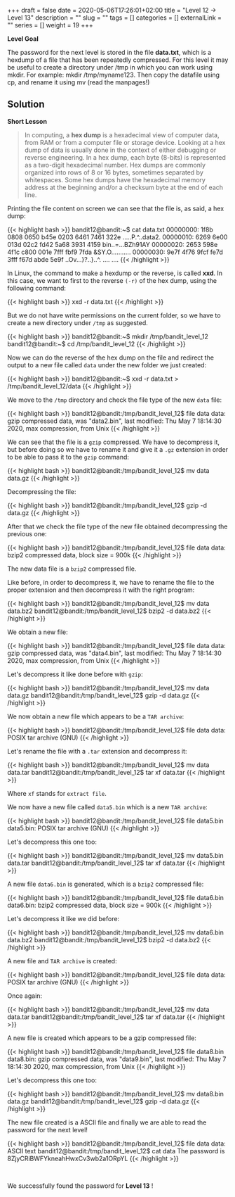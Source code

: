 +++
draft = false
date = 2020-05-06T17:26:01+02:00
title = "Level 12 -> Level 13"
description = ""
slug = ""
tags = []
categories = []
externalLink = ""
series = []
weight = 19
+++

**Level Goal**

The password for the next level is stored in the file **data.txt**, which is a hexdump of a file that has been repeatedly compressed. For this level it may be useful to create a directory under /tmp in which you can work using mkdir. For example: mkdir /tmp/myname123. Then copy the datafile using cp, and rename it using mv (read the manpages!)

## Solution ##

**Short Lesson**

> In computing, a **hex dump** is a hexadecimal view of computer data, from RAM or from a computer file or storage device. Looking at a hex dump of data is usually done in the context of either debugging or reverse engineering.
In a hex dump, each byte (8-bits) is represented as a two-digit hexadecimal number. Hex dumps are commonly organized into rows of 8 or 16 bytes, sometimes separated by whitespaces. Some hex dumps have the hexadecimal memory address at the beginning and/or a checksum byte at the end of each line.

Printing the file content on screen we can see that the file is, as said, a hex dump:

{{< highlight bash >}}
bandit12@bandit:~$ cat data.txt
00000000: 1f8b 0808 0650 b45e 0203 6461 7461 322e  .....P.^..data2.
00000010: 6269 6e00 013d 02c2 fd42 5a68 3931 4159  bin..=...BZh91AY
00000020: 2653 598e 4f1c c800 001e 7fff fbf9 7fda  &SY.O...........
00000030: 9e7f 4f76 9fcf fe7d 3fff f67d abde 5e9f  ..Ov...}?..}..^.
....
....
{{< /highlight >}}

In Linux, the command to make a hexdump or the reverse, is called **xxd**.
In this case, we want to first to the reverse `(-r)` of the hex dump, using the following command:

{{< highlight bash >}}
xxd -r data.txt
{{< /highlight >}}

But we do not have write permissions on the current folder, so we have to create a new directory under `/tmp` as suggested.

{{< highlight bash >}}
bandit12@bandit:~$ mkdir /tmp/bandit_level_12
bandit12@bandit:~$ cd /tmp/bandit_level_12
{{< /highlight >}}

Now we can do the reverse of the hex dump on the file and redirect the output to a new file called `data` under the new folder we just created:

{{< highlight bash >}}
bandit12@bandit:~$ xxd -r data.txt > /tmp/bandit_level_12/data
{{< /highlight >}}

We move to the `/tmp` directory and check the file type of the new `data` file:

{{< highlight bash >}}
bandit12@bandit:/tmp/bandit_level_12$ file data
data: gzip compressed data, was "data2.bin", last modified: Thu May  7 18:14:30 2020, max compression, from Unix
{{< /highlight >}}

We can see that the file is a `gzip` compressed. We have to decompress it, but before doing so we have to rename it and give it a `.gz` extension in order to be able to pass it to the `gzip` command:

{{< highlight bash >}}
bandit12@bandit:/tmp/bandit_level_12$ mv data data.gz
{{< /highlight >}}

Decompressing the file:

{{< highlight bash >}}
bandit12@bandit:/tmp/bandit_level_12$ gzip -d data.gz
{{< /highlight >}}

After that we check the file type of the new file obtained decompressing the previous one:

{{< highlight bash >}}
bandit12@bandit:/tmp/bandit_level_12$ file data
data: bzip2 compressed data, block size = 900k
{{< /highlight >}}

The new data file is a `bzip2` compressed file.

Like before, in order to decompress it, we have to rename the file to the proper extension and then decompress it with the right program:

{{< highlight bash >}}
bandit12@bandit:/tmp/bandit_level_12$ mv data data.bz2
bandit12@bandit:/tmp/bandit_level_12$ bzip2 -d data.bz2
{{< /highlight >}}

We obtain a new file:

{{< highlight bash >}}
bandit12@bandit:/tmp/bandit_level_12$ file data
data: gzip compressed data, was "data4.bin", last modified: Thu May  7 18:14:30 2020, max compression, from Unix
{{< /highlight >}}

Let's decompress it like done before with `gzip`:

{{< highlight bash >}}
bandit12@bandit:/tmp/bandit_level_12$ mv data data.gz
bandit12@bandit:/tmp/bandit_level_12$ gzip -d data.gz
{{< /highlight >}}

We now obtain a new file which appears to be a `TAR archive`:

{{< highlight bash >}}
bandit12@bandit:/tmp/bandit_level_12$ file data
data: POSIX tar archive (GNU)
{{< /highlight >}}

Let's rename the file with a `.tar` extension and decompress it:

{{< highlight bash >}}
bandit12@bandit:/tmp/bandit_level_12$ mv data data.tar
bandit12@bandit:/tmp/bandit_level_12$ tar xf data.tar
{{< /highlight >}}

Where `xf` stands for `extract file`.

We now have a new file called `data5.bin` which is a new `TAR archive`:

{{< highlight bash >}}
bandit12@bandit:/tmp/bandit_level_12$ file data5.bin
data5.bin: POSIX tar archive (GNU)
{{< /highlight >}}

Let's decompress this one too:

{{< highlight bash >}}
bandit12@bandit:/tmp/bandit_level_12$ mv data5.bin data.tar
bandit12@bandit:/tmp/bandit_level_12$ tar xf data.tar
{{< /highlight >}}

A new file `data6.bin` is generated, which is a `bzip2` compressed file:

{{< highlight bash >}}
bandit12@bandit:/tmp/bandit_level_12$ file data6.bin
data6.bin: bzip2 compressed data, block size = 900k
{{< /highlight >}}

Let's decompress it like we did before:

{{< highlight bash >}}
bandit12@bandit:/tmp/bandit_level_12$ mv data6.bin data.bz2
bandit12@bandit:/tmp/bandit_level_12$ bzip2 -d data.bz2
{{< /highlight >}}

A new file and `TAR archive` is created:

{{< highlight bash >}}
bandit12@bandit:/tmp/bandit_level_12$ file data
data: POSIX tar archive (GNU)
{{< /highlight >}}

Once again:

{{< highlight bash >}}
bandit12@bandit:/tmp/bandit_level_12$ mv data data.tar
bandit12@bandit:/tmp/bandit_level_12$ tar xf data.tar
{{< /highlight >}}

A new file is created which appears to be a gzip compressed file:

{{< highlight bash >}}
bandit12@bandit:/tmp/bandit_level_12$ file data8.bin
data8.bin: gzip compressed data, was "data9.bin", last modified: Thu May  7 18:14:30 2020, max compression, from Unix
{{< /highlight >}}

Let's decompress this one too:

{{< highlight bash >}}
bandit12@bandit:/tmp/bandit_level_12$ mv data8.bin data.gz
bandit12@bandit:/tmp/bandit_level_12$ gzip -d data.gz
{{< /highlight >}}

The new file created is a ASCII file and finally we are able to read the password for the next level!

{{< highlight bash >}}
bandit12@bandit:/tmp/bandit_level_12$ file data
data: ASCII text
bandit12@bandit:/tmp/bandit_level_12$ cat data
The password is 8ZjyCRiBWFYkneahHwxCv3wb2a1ORpYL
{{< /highlight >}}

&nbsp;

We successfully found the password for **Level 13** !
